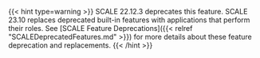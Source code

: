 ---
---

{{< hint type=warning >}}
SCALE 22.12.3 deprecates this feature.
SCALE 23.10 replaces deprecated built-in features with applications that perform their roles.
See [SCALE Feature Deprecations]({{< relref "SCALEDeprecatedFeatures.md" >}}) for more details about these feature deprecation and replacements.
{{< /hint >}}
